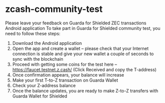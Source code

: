 # zcash-community-test
Please leave your feedback on Guarda for Shielded ZEC transactions Android application 
To take part in Guarda for Shielded community test, you need to follow these steps:
1. Download the Android application
2. Open the app and create a wallet – please check that your Internet connection is stable and give your new wallet a couple of seconds to sync with the blockchain
3. Proceed with getting some coins for the test here – https://faucet.testnet.z.cash/ (Click Received and copy the T-address)
4. Once confirmation appears, your balance will increase
5. Make your first T-to-Z transaction on Guarda Wallet
6. Check your Z-address balance
7. Once the balance updates, you are ready to make Z-to-Z transfers with Guarda Wallet for Shielded
